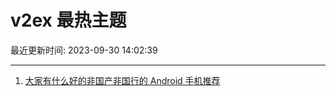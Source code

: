 # v2ex 最热主题

最近更新时间: 2023-09-30 14:02:39

--- 
1. [大家有什么好的非国产非国行的 Android 手机推荐](https://www.v2ex.com/t/978244) 
